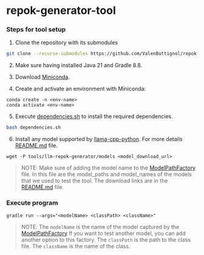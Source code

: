 # repok-generator-tool

### Steps for tool setup

1. Clone the repository with its submodules
```bash
git clone --recurse-submodules https://github.com/ValenButtignol/repok-generator-tool.git 
```

2. Make sure having installed Java 21 and Gradle 8.8.

3. Download [Miniconda](https://docs.anaconda.com/miniconda/).

4. Create and activate an environment with Miniconda:
```
conda create -n <env-name>
conda activate <env-name>
```

5. Execute [dependencies.sh](dependencies.sh) to install the required dependencies.
```bash
bash dependencies.sh
```

6. Install any model supported by [llama-cpp-python](https://github.com/abetlen/llama-cpp-python). For more details [README.md](tools/llm-repok-generator/README.md) file.
```
wget -P tools/llm-repok-generator/models <model_download_url>
```

> NOTE: Make sure of adding the model name to the [ModelPathFactory](tools/llm-repok-generator/classes/factories/model_path_factory.py) file. In this file are the model_paths and model_names of the models that we used to test the tool. The download links are in the [README.md](tools/llm-repok-generator/README.md) file.

### Execute program
```
gradle run --args="<modelName> <classPath> <className>"
```

> NOTE: The `modelName` is the name of the model captured by the [ModelPathFactory](tools/llm-repok-generator/classes/factories/model_path_factory.py) If you want to test another model, you can add another option to this factory. 
>The `classPath` is the path to the class file. The `className` is the name of the class. 
